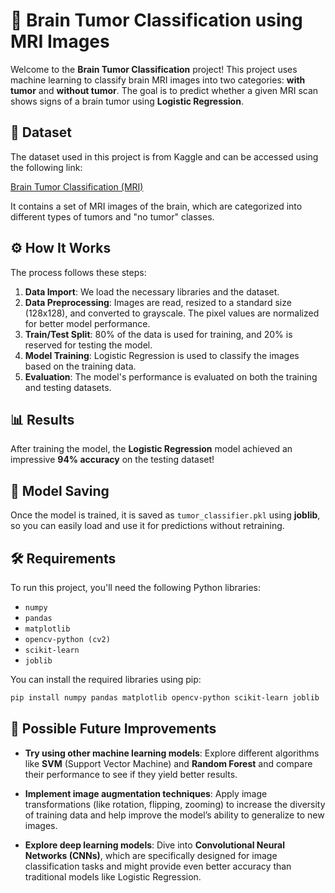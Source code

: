 # 🧠 Brain Tumor Classification using MRI Images

Welcome to the **Brain Tumor Classification** project! This project uses machine learning to classify brain MRI images into two categories: **with tumor** and **without tumor**. The goal is to predict whether a given MRI scan shows signs of a brain tumor using **Logistic Regression**.

## 📂 Dataset

The dataset used in this project is from Kaggle and can be accessed using the following link:

[Brain Tumor Classification (MRI)](https://www.kaggle.com/datasets/sartajbhuvaji/brain-tumor-classification-mri)

It contains a set of MRI images of the brain, which are categorized into different types of tumors and "no tumor" classes.

## ⚙️ How It Works

The process follows these steps:

1. **Data Import**: We load the necessary libraries and the dataset.
2. **Data Preprocessing**: Images are read, resized to a standard size (128x128), and converted to grayscale. The pixel values are normalized for better model performance.
3. **Train/Test Split**: 80% of the data is used for training, and 20% is reserved for testing the model.
4. **Model Training**: Logistic Regression is used to classify the images based on the training data.
5. **Evaluation**: The model's performance is evaluated on both the training and testing datasets.

## 📊 Results

After training the model, the **Logistic Regression** model achieved an impressive **94% accuracy** on the testing dataset!

## 💾 Model Saving

Once the model is trained, it is saved as `tumor_classifier.pkl` using **joblib**, so you can easily load and use it for predictions without retraining.

## 🛠️ Requirements

To run this project, you'll need the following Python libraries:

- `numpy`
- `pandas`
- `matplotlib`
- `opencv-python (cv2)`
- `scikit-learn`
- `joblib`

You can install the required libraries using pip:

```bash
pip install numpy pandas matplotlib opencv-python scikit-learn joblib
```
## 🚀 Possible Future Improvements

- **Try using other machine learning models**: Explore different algorithms like **SVM** (Support Vector Machine) and **Random Forest** and compare their performance to see if they yield better results.

- **Implement image augmentation techniques**: Apply image transformations (like rotation, flipping, zooming) to increase the diversity of training data and help improve the model’s ability to generalize to new images.

- **Explore deep learning models**: Dive into **Convolutional Neural Networks (CNNs)**, which are specifically designed for image classification tasks and might provide even better accuracy than traditional models like Logistic Regression.
